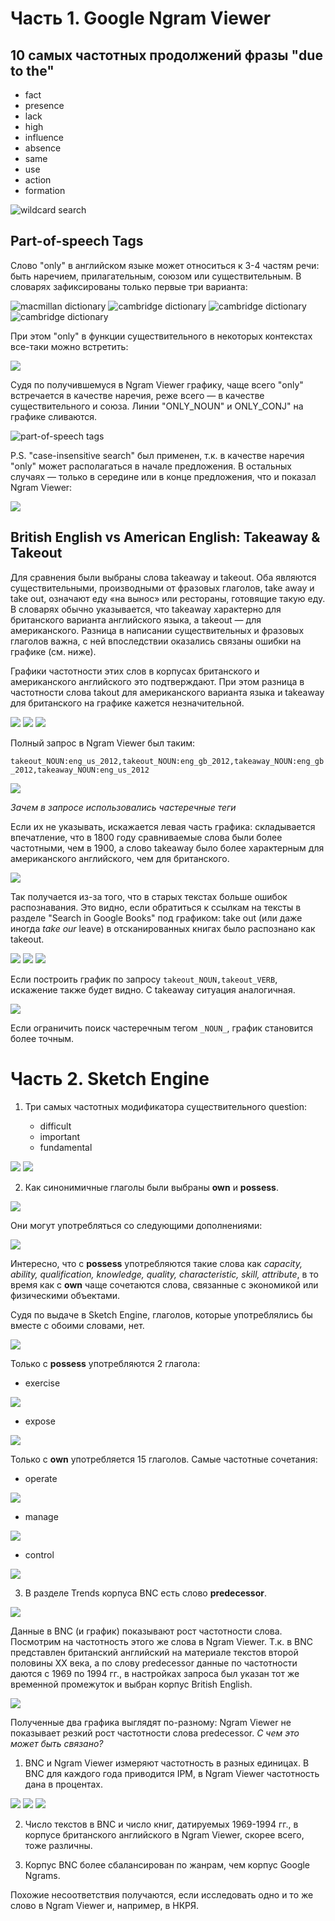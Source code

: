# Часть 1. Google Ngram Viewer

## 10 самых частотных продолжений фразы "due to the"

 - fact
 - presence
 - lack
 - high
 - influence
 - absence
 - same
 - use
 - action
 - formation

![](https://github.com/ElizabethDolgikh/hw6/blob/master/NgramViewer_1.png "wildcard search")

## Part-of-speech Tags

Слово "only" в английском языке может относиться к 3-4 частям речи: быть наречием, прилагательным, союзом или существительным. В словарях зафиксированы только первые три варианта:

![](https://github.com/ElizabethDolgikh/hw6/blob/master/additional_pic_1.png "macmillan dictionary")
![](https://github.com/ElizabethDolgikh/hw6/blob/master/additional_pic_2.png "cambridge dictionary")
![](https://github.com/ElizabethDolgikh/hw6/blob/master/additional_pic_3.png "cambridge dictionary")
![](https://github.com/ElizabethDolgikh/hw6/blob/master/additional_pic_4.png "cambridge dictionary")

При этом "only" в функции существительного в некоторых контекстах все-таки можно встретить:

![](https://github.com/ElizabethDolgikh/hw6/blob/master/additional_pic_5.png)

Судя по получившемуся в Ngram Viewer графику, чаще всего "only" встречается в качестве наречия, реже всего — в качестве существительного и союза. Линии "ONLY_NOUN" и ONLY_CONJ" на графике сливаются.

![](https://github.com/ElizabethDolgikh/hw6/blob/master/NgramViewer_2.png "part-of-speech tags")

P.S. "case-insensitive search" был применен, т.к. в качестве наречия "only" может располагаться в начале предложения. В остальных случаях — только в середине или в конце предложения, что и показал Ngram Viewer:

![](https://github.com/ElizabethDolgikh/hw6/blob/master/NgramViewer2_comment.png)

## British English vs American English: Takeaway & Takeout

Для сравнения были выбраны слова takeaway и takeout. Оба являются существительными, производными от фразовых глаголов, take away и take out, означают еду «на вынос» или рестораны, готовящие такую еду. В словарях обычно указывается, что takeaway характерно для британского варианта английского языка, а takeout — для американского. Разница в написании существительных и фразовых глаголов важна, с ней впоследствии оказались связаны ошибки на графике (см. ниже).

Графики частотности этих слов в корпусах британского и американского английского это подтверждают. При этом разница в частотности слова takout для американского варианта языка и takeaway для британского на графике кажется незначительной.

![](https://github.com/ElizabethDolgikh/hw6/blob/master/NgramViewer_3(1).png)
![](https://github.com/ElizabethDolgikh/hw6/blob/master/NgramViewer_3(2).png)
![](https://github.com/ElizabethDolgikh/hw6/blob/master/NgramViewer_3(3).png)

Полный запрос в Ngram Viewer был таким:

`takeout_NOUN:eng_us_2012,takeout_NOUN:eng_gb_2012,takeaway_NOUN:eng_gb_2012,takeaway_NOUN:eng_us_2012`

![](https://github.com/ElizabethDolgikh/hw6/blob/master/NgramViewer_3(4).png)

_Зачем в запросе использовались частеречные теги_

Если их не указывать, искажается левая часть графика: складывается впечатление, что в 1800 году сравниваемые слова были более частотными, чем в 1900, а слово takeaway было более характерным для американского английского, чем для британского. 

![](https://github.com/ElizabethDolgikh/hw6/blob/master/NgramViewer_3(5).png)

Так получается из-за того, что в старых текстах больше ошибок распознавания. Это видно, если обратиться к ссылкам на тексты в разделе "Search in Google Books" под графиком: take out (или даже иногда _take our_ leave) в отсканированных книгах было распознано как takeout. 

![](https://github.com/ElizabethDolgikh/hw6/blob/master/takeaway_1.png)
![](https://github.com/ElizabethDolgikh/hw6/blob/master/takeaway_2.png)
![](https://github.com/ElizabethDolgikh/hw6/blob/master/takeaway_3.png)

Если построить график по запросу `takeout_NOUN,takeout_VERB`, искажение также будет видно. С takeaway ситуация аналогичная.

![](https://github.com/ElizabethDolgikh/hw6/blob/master/takeout%20verb%20or%20noun.png)

Если ограничить поиск частеречным тегом `_NOUN_`, график становится более точным.

# Часть 2. Sketch Engine

1. Три самых частотных модификатора существительного question:

   - difficult
   - important
   - fundamental

![](https://github.com/ElizabethDolgikh/hw6/blob/master/SketchEngine_1.png)
![](https://github.com/ElizabethDolgikh/hw6/blob/master/SketchEngine_2.png)

2. Как синонимичные глаголы были выбраны __own__ и __possess__. 

![](https://github.com/ElizabethDolgikh/hw6/blob/master/SketchEngine_3.png)

Они могут употребляться со следующими дополнениями:

![](https://github.com/ElizabethDolgikh/hw6/blob/master/SketchEngine_4.png)

Интересно, что с __possess__ употребляются такие слова как _capacity, ability, qualification, knowledge, quality, characteristic, skill, attribute_, в то время как с __own__ чаще сочетаются слова, связанные с экономикой или физическими объектами.

Судя по выдаче в Sketch Engine, глаголов, которые употреблялись бы вместе с обоими словами, нет. 

![](https://github.com/ElizabethDolgikh/hw6/blob/master/SketchEngine_5.png)

Только с __possess__ употребляются 2 глагола:

- exercise

![](https://github.com/ElizabethDolgikh/hw6/blob/master/SketchEngine_6.png)

- expose

![](https://github.com/ElizabethDolgikh/hw6/blob/master/SketchEngine_7.png)

Только с __own__ употребляется 15 глаголов. Самые частотные сочетания:

- operate

![](https://github.com/ElizabethDolgikh/hw6/blob/master/SketchEngine_8.png)

- manage

![](https://github.com/ElizabethDolgikh/hw6/blob/master/SketchEngine_9.png)

- control

![](https://github.com/ElizabethDolgikh/hw6/blob/master/SketchEngine_10.png)

3. В разделе Trends корпуса BNC есть слово __predecessor__.

![](https://github.com/ElizabethDolgikh/hw6/blob/master/SketchEngine_11.png)

Данные в BNC (и график) показывают рост частотности слова. Посмотрим на частотность этого же слова в Ngram Viewer. Т.к. в BNC представлен британский английский на материале текстов второй половины XX века, а по слову predecessor данные по частотности даются с 1969 по 1994 гг., в настройках запроса был указан тот же временной промежуток и выбран корпус British English.

![](https://github.com/ElizabethDolgikh/hw6/blob/master/NgramViewer_predecessor(1).png)

Полученные два графика выглядят по-разному: Ngram Viewer не показывает резкий рост частотности слова predecessor. _С чем это может быть связано?_

1) BNC и Ngram Viewer измеряют частотность в разных единицах. В BNC для каждого года приводится IPM, в Ngram Viewer частотность дана в процентах.

![](https://github.com/ElizabethDolgikh/hw6/blob/master/comparison_1.png)
![](https://github.com/ElizabethDolgikh/hw6/blob/master/comparison_2.png)
![](https://github.com/ElizabethDolgikh/hw6/blob/master/comparison_3.png)

2) Число текстов в BNC и число книг, датируемых 1969-1994 гг., в корпусе британского английского в Ngram Viewer, скорее всего, тоже различны.

3) Корпус BNC более сбалансирован по жанрам, чем корпус Google Ngrams.

Похожие несоответствия получаются, если исследовать одно и то же слово в Ngram Viewer и, например, в НКРЯ. 

